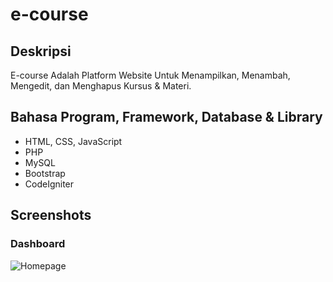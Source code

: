 # e-course

## Deskripsi
E-course Adalah Platform Website Untuk Menampilkan, Menambah, Mengedit, dan Menghapus Kursus & Materi.

## Bahasa Program, Framework, Database & Library
- HTML, CSS, JavaScript
- PHP
- MySQL
- Bootstrap 
- CodeIgniter

## Screenshots

### Dashboard
![Homepage](assets/screenshot/dashboard.jpg)
